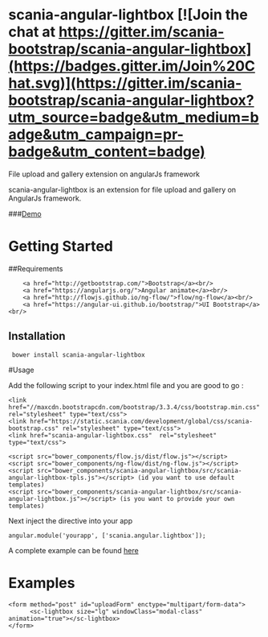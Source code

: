# scania-angular-lightbox [![Join the chat at https://gitter.im/scania-bootstrap/scania-angular-lightbox](https://badges.gitter.im/Join%20Chat.svg)](https://gitter.im/scania-bootstrap/scania-angular-lightbox?utm_source=badge&utm_medium=badge&utm_campaign=pr-badge&utm_content=badge)

File upload and gallery extension on angularJs framework

scania-angular-lightbox is an extension for file upload and gallery on AngularJs framework.

###<a href="http://embed.plnkr.co/PlVBJeLgy5CgqED6rzQq/preview">Demo</a>

# Getting Started

##Requirements

        <a href="http://getbootstrap.com/">Bootstrap</a><br/>
        <a href="https://angularjs.org/">Angular animate</a><br/>
        <a href="http://flowjs.github.io/ng-flow/">flow/ng-flow</a><br/>
        <a href="https://angular-ui.github.io/bootstrap/">UI Bootstrap</a><br/>

## Installation

     bower install scania-angular-lightbox

#Usage


Add the following script to your index.html file and you are good to go :<br/>

    <link href="//maxcdn.bootstrapcdn.com/bootstrap/3.3.4/css/bootstrap.min.css" rel="stylesheet" type="text/css">
    <link href="https://static.scania.com/development/global/css/scania-bootstrap.css" rel="stylesheet" type="text/css">
    <link href="scania-angular-lightbox.css"  rel="stylesheet" type="text/css">

    <script src="bower_components/flow.js/dist/flow.js"></script>
    <script src="bower_components/ng-flow/dist/ng-flow.js"></script>
    <script src="bower_components/scania-angular-lightbox/src/scania-angular-lightbox-tpls.js"></script> (id you want to use default templates)
    <script src="bower_components/scania-angular-lightbox/src/scania-angular-lightbox.js"></script> (is you want to provide your own templates)


Next inject the directive into your app

    angular.module('yourapp', ['scania.angular.lightbox']);

A complete example can be found <a href="http://embed.plnkr.co/PlVBJeLgy5CgqED6rzQq/preview">here</a>

# Examples

    <form method="post" id="uploadForm" enctype="multipart/form-data">
          <sc-lightbox size="lg" windowClass="modal-class" animation="true"></sc-lightbox>
    </form>